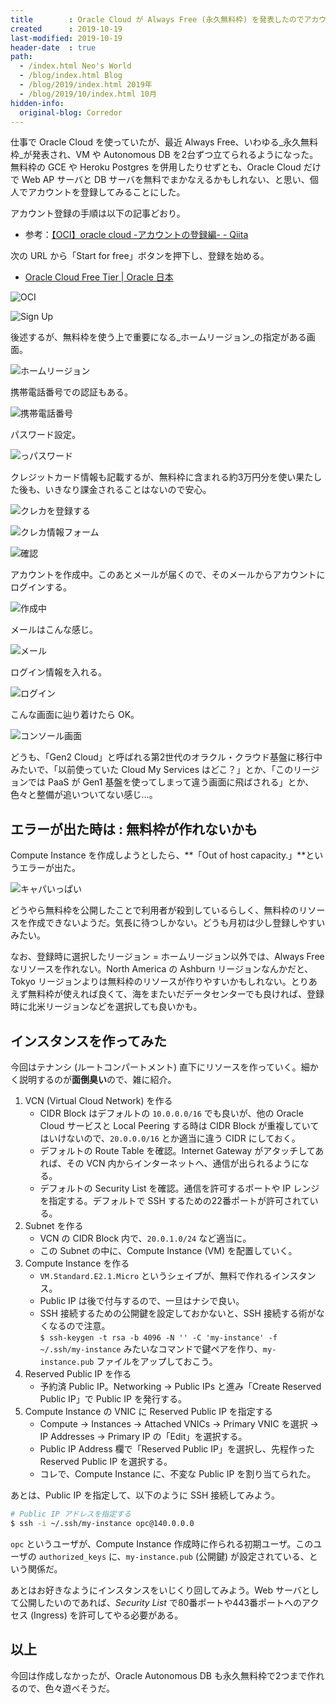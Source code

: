 ```yaml
---
title        : Oracle Cloud が Always Free (永久無料枠) を発表したのでアカウント登録してみたが、無料枠が少ない
created      : 2019-10-19
last-modified: 2019-10-19
header-date  : true
path:
  - /index.html Neo's World
  - /blog/index.html Blog
  - /blog/2019/index.html 2019年
  - /blog/2019/10/index.html 10月
hidden-info:
  original-blog: Corredor
---
```


仕事で Oracle Cloud を使っていたが、最近 Always Free、いわゆる_永久無料枠_が発表され、VM や Autonomous DB を2台ずつ立てられるようになった。無料枠の GCE や Heroku Postgres を併用したりせずとも、Oracle Cloud だけで Web AP サーバと DB サーバを無料でまかなえるかもしれない、と思い、個人でアカウントを登録してみることにした。

アカウント登録の手順は以下の記事どおり。

- 参考：[【OCI】oracle cloud -アカウントの登録編- - Qiita](https://qiita.com/manaki079/items/d8684f8e15ccf09bdc4e)

次の URL から「Start for free」ボタンを押下し、登録を始める。

- [Oracle Cloud Free Tier | Oracle 日本](https://www.oracle.com/jp/cloud/free/)

![OCI](19-01-01.png)

![Sign Up](19-01-02.png)

後述するが、無料枠を使う上で重要になる_ホームリージョン_の指定がある画面。

![ホームリージョン](19-01-03.png)

携帯電話番号での認証もある。

![携帯電話番号](19-01-04.png)

パスワード設定。

![っパスワード](19-01-05.png)

クレジットカード情報も記載するが、無料枠に含まれる約3万円分を使い果たした後も、いきなり課金されることはないので安心。

![クレカを登録する](19-01-06.png)

![クレカ情報フォーム](19-01-07.png)

![確認](19-01-08.png)

アカウントを作成中。このあとメールが届くので、そのメールからアカウントにログインする。

![作成中](19-01-09.png)

メールはこんな感じ。

![メール](19-01-10.png)

ログイン情報を入れる。

![ログイン](19-01-11.png)

こんな画面に辿り着けたら OK。

![コンソール画面](19-01-12.png)

どうも、「Gen2 Cloud」と呼ばれる第2世代のオラクル・クラウド基盤に移行中みたいで、「以前使っていた Cloud My Services はどこ？」とか、「このリージョンでは PaaS が Gen1 基盤を使ってしまって違う画面に飛ばされる」とか、色々と整備が追いついてない感じ…。

## エラーが出た時は : 無料枠が作れないかも

Compute Instance を作成しようとしたら、**「Out of host capacity.」**というエラーが出た。

![キャパいっぱい](19-01-13.png)

どうやら無料枠を公開したことで利用者が殺到しているらしく、無料枠のリソースを作成できないようだ。気長に待つしかない。どうも月初は少し登録しやすいみたい。

なお、登録時に選択したリージョン = ホームリージョン以外では、Always Free なリソースを作れない。North America の Ashburn リージョンなんかだと、Tokyo リージョンよりは無料枠のリソースが作りやすいかもしれない。とりあえず無料枠が使えれば良くて、海をまたいだデータセンターでも良ければ、登録時に北米リージョンなどを選択しても良いかも。

## インスタンスを作ってみた

今回はテナンシ (ルートコンパートメント) 直下にリソースを作っていく。細かく説明するのが**面倒臭い**ので、雑に紹介。

1. VCN (Virtual Cloud Network) を作る
    - CIDR Block はデフォルトの `10.0.0.0/16` でも良いが、他の Oracle Cloud サービスと Local Peering する時は CIDR Block が重複していてはいけないので、`20.0.0.0/16` とか適当に違う CIDR にしておく。
    - デフォルトの Route Table を確認。Internet Gateway がアタッチしてあれば、その VCN 内からインターネットへ、通信が出られるようになる。
    - デフォルトの Security List を確認。通信を許可するポートや IP レンジを指定する。デフォルトで SSH するための22番ポートが許可されている。
2. Subnet を作る
    - VCN の CIDR Block 内で、`20.0.1.0/24` など適当に。
    - この Subnet の中に、Compute Instance (VM) を配置していく。
3. Compute Instance を作る
    - `VM.Standard.E2.1.Micro` というシェイプが、無料で作れるインスタンス。
    - Public IP は後で付与するので、一旦はナシで良い。
    - SSH 接続するための公開鍵を設定しておかないと、SSH 接続する術がなくなるので注意。  
     `$ ssh-keygen -t rsa -b 4096 -N '' -C 'my-instance' -f ~/.ssh/my-instance` みたいなコマンドで鍵ペアを作り、`my-instance.pub` ファイルをアップしておこう。
4. Reserved Public IP を作る
    - 予約済 Public IP。Networking → Public IPs と進み「Create Reserved Public IP」で Public IP を発行する。
5. Compute Instance の VNIC に Reserved Public IP を指定する
    - Compute → Instances → Attached VNICs → Primary VNIC を選択 → IP Addresses → Primary IP の「Edit」を選択する。
    - Public IP Address 欄で「Reserved Public IP」を選択し、先程作った Reserved Public IP を選択する。
    - コレで、Compute Instance に、不変な Public IP を割り当てられた。

あとは、Public IP を指定して、以下のように SSH 接続してみよう。

```bash
# Public IP アドレスを指定する
$ ssh -i ~/.ssh/my-instance opc@140.0.0.0
```

`opc` というユーザが、Compute Instance 作成時に作られる初期ユーザ。このユーザの `authorized_keys` に、`my-instance.pub` (公開鍵) が設定されている、という関係だ。

あとはお好きなようにインスタンスをいじくり回してみよう。Web サーバとして公開したいのであれば、_Security List_ で80番ポートや443番ポートへのアクセス (Ingress) を許可してやる必要がある。

## 以上

今回は作成しなかったが、Oracle Autonomous DB も永久無料枠で2つまで作れるので、色々遊べそうだ。

